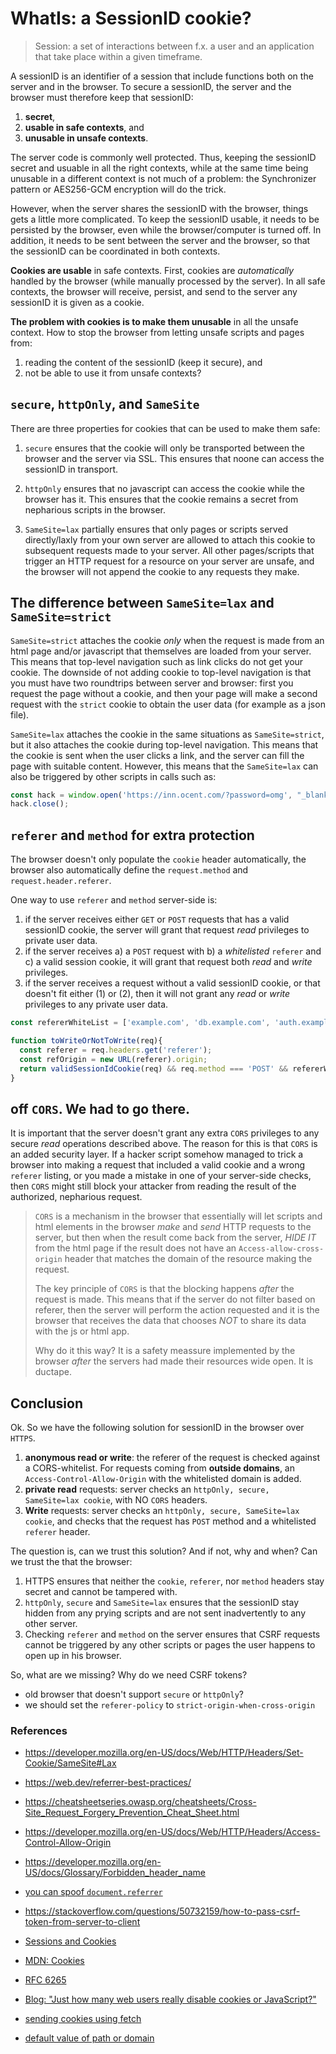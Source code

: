# WhatIs: a SessionID cookie?

> Session: a set of interactions between f.x. a user and an application that take place within a given timeframe.

A sessionID is an identifier of a session that include functions both on the server and in the browser. To secure a sessionID, the server and the browser must therefore keep that sessionID:
1. **secret**,
2. **usable in safe contexts**, and
2. **unusable in unsafe contexts**.

The server code is commonly well protected. Thus, keeping the sessionID secret and usuable in all the right contexts, while at the same time being unusable in a different context is not much of a problem: the Synchronizer pattern or AES256-GCM encryption will do the trick.

However, when the server shares the sessionID with the browser, things gets a little more complicated. To keep the sessionID usable, it needs to be persisted by the browser, even while the browser/computer is turned off. In addition, it needs to be sent between the server and the browser, so that the sessionID can be coordinated in both contexts.

**Cookies are usable** in safe contexts. First, cookies are *automatically*  handled by the browser (while manually processed by the server). In all safe contexts, the browser will receive, persist, and send to the server any sessionID it is given as a cookie.

**The problem with cookies is to make them unusable** in all the unsafe context. How to stop the browser from letting unsafe scripts and pages from:
1. reading the content of the sessionID (keep it secure), and
2. not be able to use it from unsafe contexts?

## `secure`, `httpOnly`, and `SameSite`

There are three properties for cookies that can be used to make them safe:

1. `secure` ensures that the cookie will only be transported between the browser and the server via SSL. This ensures that noone can access the sessionID in transport.

2. `httpOnly` ensures that no javascript can access the cookie while the browser has it. This ensures that the cookie remains a secret from nepharious scripts in the browser.

3. `SameSite=lax` partially ensures that only pages or scripts served directly/laxly from your own server are allowed to attach this cookie to subsequent requests made to your server. All other pages/scripts that trigger an HTTP request for a resource on your server are unsafe, and the browser will not append the cookie to any requests they make.

## The difference between `SameSite=lax` and `SameSite=strict`

`SameSite=strict` attaches the cookie *only* when the request is made from an html page and/or javascript that themselves are loaded from your server. This means that top-level navigation such as link clicks do not get your cookie. The downside of not adding cookie to top-level navigation is that you must have two roundtrips between server and browser: first you request the page without a cookie, and then your page will make a second request with the `strict` cookie to obtain the user data (for example as a json file).

`SameSite=lax` attaches the cookie in the same situations as `SameSite=strict`, but it also attaches the cookie during top-level navigation. This means that the cookie is sent when the user clicks a link, and the server can fill the page with suitable content. However, this means that the `SameSite=lax` can also be triggered by other scripts in calls such as: 
```javascript
const hack = window.open('https://inn.ocent.com/?password=omg', "_blank"); 
hack.close();
```

## `referer` and `method` for extra protection

The browser doesn't only populate the `cookie` header automatically, the browser also automatically define the `request.method` and `request.header.referer`.

One way to use `referer` and `method` server-side is:
1. if the server receives either `GET` or `POST` requests that has a valid sessionID cookie, the server will grant that request *read* privileges to private user data.
2. if the server receives a) a `POST` request with b) a *whitelisted* `referer` and c) a valid session cookie, it will grant that request both *read* and *write* privileges.
3. if the server receives a request without a valid sessionID cookie, or that doesn't fit either (1) or (2), then it will not grant any *read* or *write* privileges to any private user data.

```javascript
const refererWhiteList = ['example.com', 'db.example.com', 'auth.example.com'];

function toWriteOrNotToWrite(req){
  const referer = req.headers.get('referer');
  const refOrigin = new URL(referer).origin;
  return validSessionIdCookie(req) && req.method === 'POST' && refererWhiteList.indexOf(origin) >= 0;
}
```

## off `CORS`. We had to go there.

It is important that the server doesn't grant any extra `CORS` privileges to any secure *read* operations described above. The reason for this is that `CORS` is an added security layer. If a hacker script somehow managed to trick a browser into making a request that included a valid cookie and a wrong `referer` listing, or you made a mistake in one of your server-side checks, then `CORS` might still block your attacker from reading the result of the authorized, nepharious request.

> `CORS` is a mechanism in the browser that essentially will let scripts and html elements in the browser *make* and *send* HTTP requests to the server, but then when the result come back from the server, *HIDE IT* from the html page if the result does not have an `Access-allow-cross-origin` header that matches the domain of the resource making the request.
>
> The key principle of `CORS` is that the blocking happens *after* the request is made. This means that if the server do not filter based on referer, then the server will perform the action requested and it is the browser that receives the data that chooses *NOT* to share its data with the js or html app.
>
> Why do it this way? It is a safety meassure implemented by the browser *after* the servers had made their resources wide open. It is ductape.  

## Conclusion

Ok. So we have the following solution for sessionID in the browser over `HTTPS`.
1. **anonymous read or write**: the referer of the request is checked against a CORS-whitelist. For requests coming from **outside domains**, an `Access-Control-Allow-Origin` with the whitelisted domain is added. 
2. **private read** requests: server checks an `httpOnly, secure, SameSite=lax cookie`, with NO `CORS` headers.
3. **Write** requests: server checks an `httpOnly, secure, SameSite=lax cookie`, and checks that the request has `POST` method and a whitelisted `referer` header.

The question is, can we trust this solution? And if not, why and when?
Can we trust the that the browser:

1. HTTPS ensures that neither the `cookie`, `referer`, nor `method` headers stay secret and cannot be tampered with.
2. `httpOnly`, `secure` and `SameSite=lax` ensures that the sessionID stay hidden from any prying scripts and are not sent inadvertently to any other server.
3. Checking `referer` and `method` on the server ensures that CSRF requests cannot be triggered by any other scripts or pages the user happens to open up in his browser.

So, what are we missing? Why do we need CSRF tokens?
* old browser that doesn't support `secure` or `httpOnly`?
* we should set the `referer-policy` to `strict-origin-when-cross-origin`

### References 

* https://developer.mozilla.org/en-US/docs/Web/HTTP/Headers/Set-Cookie/SameSite#Lax
* https://web.dev/referrer-best-practices/
* https://cheatsheetseries.owasp.org/cheatsheets/Cross-Site_Request_Forgery_Prevention_Cheat_Sheet.html
* https://developer.mozilla.org/en-US/docs/Web/HTTP/Headers/Access-Control-Allow-Origin
* https://developer.mozilla.org/en-US/docs/Glossary/Forbidden_header_name
* [you can spoof `document.referrer`](https://jsfiddle.net/bez3w4ko/)
* https://stackoverflow.com/questions/50732159/how-to-pass-csrf-token-from-server-to-client

* [Sessions and Cookies](https://auth0.com/docs/sessions-and-cookies)
* [MDN: Cookies](https://developer.mozilla.org/en-US/docs/Web/HTTP/Cookies)
* [RFC 6265](https://tools.ietf.org/html/rfc6265#section-4.1)
* [Blog: "Just how many web users really disable cookies or JavaScript?"](https://blog.yell.com/2016/04/just-many-web-users-disable-cookies-javascript/)
* [sending cookies using fetch](https://github.com/github/fetch#user-content-handling-http-error-statuses)
* [default value of path or domain](https://stackoverflow.com/questions/43324480/how-does-a-browser-handle-cookie-with-no-path-and-no-domain#answer-43336097)
